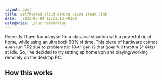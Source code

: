 ```yaml
---
layout: post
title: Selfhosted cloud gaming using steam link
date:   2023-03-04 12:21:13 +0300
calegories: linux networking
---
```


Recently I have found myself in a classical situation with a powerful rig at home, while using an ultrabook 90% of time. This piece of hardware cannot even run TF2 due to problematic 10-th gen i3 that goes full throttle (4 GHz) at idle. So, I've decided to try setting up home vpn and playing/working remotely on the desktop PC.

## How this works